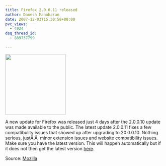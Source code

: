 ```yaml
---
title: Firefox 2.0.0.11 released
author: Danesh Manoharan
date: 2007-12-03T15:30:58+00:00
pvc_views:
  - 4924
dsq_thread_id:
  - 889737799

---
```

<img loading="lazy" src="http://img230.imageshack.us/img230/4551/firefoxlogopi9.png" height="192" width="192" />

A new update for Firefox was released just 4 days after the 2.0.0.10 update was made available to the public. The latest update 2.0.0.11 fixes a few compatibulity issues that showed up after upgrading to 20.0.0.10. Nothing serious, justÃ‚Â  minor extension issues and website compatibility issues.  
Make sure you have the latest version. This will happen automatically but if it does not then get the latest version [here][1].

Source: [Mozilla][2]

 [1]: http://www.mozilla.com/en-US/firefox/
 [2]: http://www.mozilla.com/en-US/firefox/2.0.0.11/releasenotes/